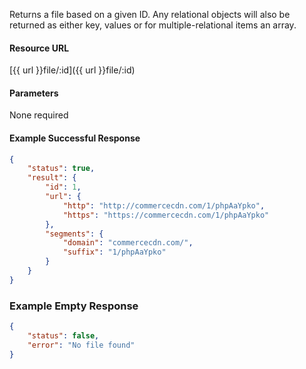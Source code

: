 <!--
@title Get file by ID
@author Moltin Ltd
@description Returns a file of the given ID

@sidebar 1
@family File
@rate No
@auth Yes
@format JSON
@http GET
@version beta
-->

Returns a file based on a given ID. Any relational objects will also be returned as either key, values or for multiple-relational items an array.


#### Resource URL
[{{ url }}file/:id]({{ url }}file/:id)


#### Parameters
None required

<!--code-->
#### Example Successful Response
``` json
{
    "status": true,
    "result": {
        "id": 1,
        "url": {
            "http": "http://commercecdn.com/1/phpAaYpko",
            "https": "https://commercecdn.com/1/phpAaYpko"
        },
        "segments": {
            "domain": "commercecdn.com/",
            "suffix": "1/phpAaYpko"
        }
    }
}
```


### Example Empty Response
``` json
{
    "status": false,
    "error": "No file found"
}
```
<!--/code-->